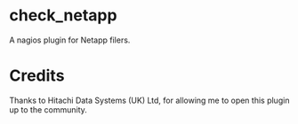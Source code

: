 check_netapp
============

A nagios plugin for Netapp filers.



Credits
=======

Thanks to Hitachi Data Systems (UK) Ltd, for allowing me to open this plugin up to the community.
